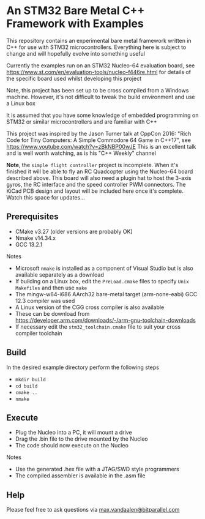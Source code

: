 # An STM32 Bare Metal C++ Framework with Examples
This repository contains an experimental bare metal framework written in C++ for use with STM32 microcontrollers. Everything here is subject
to change and will hopefully evolve into something useful

Currently the examples run on an STM32 Nucleo-64 evaluation board, see https://www.st.com/en/evaluation-tools/nucleo-f446re.html for details of the specific board used whilst developing this project

Note, this project has been set up to be cross compiled from a Windows machine. However, it's not difficult to tweak the build environment and use a Linux box

It is assumed that you have some knowledge of embedded programming on STM32 or similar microcontrollers and are familiar with C++

This project was inspired by the Jason Turner talk at CppCon 2016: "Rich Code for Tiny Computers: A Simple Commodore 64 Game in C++17", see https://www.youtube.com/watch?v=zBkNBP00wJE This is an excellent talk and is well worth watching, as is his "C++ Weekly" channel

**Note**, the `simple flight controller` project is incomplete. When it's finished it will be able to fly an RC Quadcopter using the Nucleo-64 board described above. This board will also need a
plugin hat to host the 3-axis gyros, the RC interface and the speed controller PWM connectors. The KiCad PCB design and layout will be included here once it's complete. Watch this space for updates...

## Prerequisites
- CMake v3.27 (older versions are probably OK)
- Nmake v14.34.x
- GCC 13.2.1

Notes
- Microsoft `nmake` is installed as a component of Visual Studio but is also available separately as a download
- If building on a Linux box, edit the `PreLoad.cmake` files to specify `Unix Makefiles` and then use `make`
- The mingw-w64-i686 AArch32 bare-metal target (arm-none-eabi) GCC 12.3 compiler was used
- A Linux version of the CGG cross compiler is also available
- These can be download from https://developer.arm.com/downloads/-/arm-gnu-toolchain-downloads
- If necessary edit the `stm32_toolchain.cmake` file to suit your cross compiler toolchain

## Build
In the desired example directory perform the following steps
- `mkdir build`
- `cd build`
- `cmake ..`
- `nmake`

## Execute
- Plug the Nucleo into a PC, it will mount a drive
- Drag the .bin file to the drive mounted by the Nucleo
- The code should now execute on the Nucleo

Notes
- Use the generated .hex file with a JTAG/SWD style programmers
- The compiled assembler is available in the .asm file

## Help
Please feel free to ask questions via max.vandaalen@bitparallel.com
